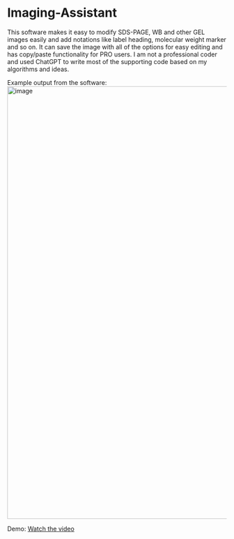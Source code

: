 # Imaging-Assistant
This software makes it easy to modify SDS-PAGE, WB and other GEL images easily and add notations like label heading, molecular weight marker and so on. It can save the image with all of the options for easy editing and has copy/paste functionality for PRO users. I am not a professional coder and used ChatGPT to write most of the supporting code based on my algorithms and ideas.

Example output from the software:
<img width="994" alt="image" src="https://github.com/user-attachments/assets/fa2b18a6-2362-465f-a157-a6bf54f94136" />

Demo:
[Watch the video](https://github.com/Anindya-Karmaker/Imaging-Assistant/blob/main/Video_instructions_Imaging_assistant_v2.mp4)

